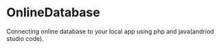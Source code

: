 # OnlineDatabase
Connecting online database to your local app using php and java(andriod studio code).
